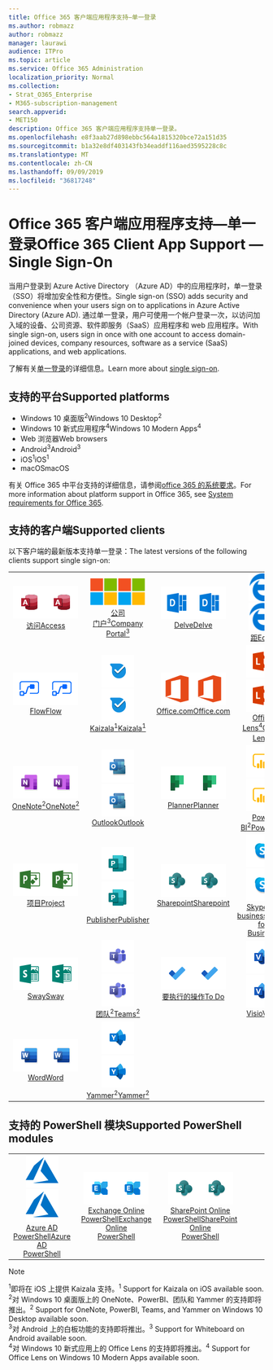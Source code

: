 ```yaml
---
title: Office 365 客户端应用程序支持—单一登录
ms.author: robmazz
author: robmazz
manager: laurawi
audience: ITPro
ms.topic: article
ms.service: Office 365 Administration
localization_priority: Normal
ms.collection:
- Strat_O365_Enterprise
- M365-subscription-management
search.appverid:
- MET150
description: Office 365 客户端应用程序支持单一登录。
ms.openlocfilehash: e8f3aab27d898ebbc564a1815320bce72a151d35
ms.sourcegitcommit: b1a32e8df403143fb34eaddf116aed3595228c8c
ms.translationtype: MT
ms.contentlocale: zh-CN
ms.lasthandoff: 09/09/2019
ms.locfileid: "36817248"
---
```

# <a name="office-365-client-app-support--single-sign-on"></a><span data-ttu-id="cbad5-103">Office 365 客户端应用程序支持—单一登录</span><span class="sxs-lookup"><span data-stu-id="cbad5-103">Office 365 Client App Support — Single Sign-On</span></span>

<span data-ttu-id="cbad5-104">当用户登录到 Azure Active Directory （Azure AD）中的应用程序时，单一登录（SSO）将增加安全性和方便性。</span><span class="sxs-lookup"><span data-stu-id="cbad5-104">Single sign-on (SSO) adds security and convenience when your users sign on to applications in Azure Active Directory (Azure AD).</span></span> <span data-ttu-id="cbad5-105">通过单一登录，用户可使用一个帐户登录一次，以访问加入域的设备、公司资源、软件即服务（SaaS）应用程序和 web 应用程序。</span><span class="sxs-lookup"><span data-stu-id="cbad5-105">With single sign-on, users sign in once with one account to access domain-joined devices, company resources, software as a service (SaaS) applications, and web applications.</span></span>

<span data-ttu-id="cbad5-106">了解有关[单一登录](https://docs.microsoft.com/azure/active-directory/manage-apps/what-is-single-sign-on)的详细信息。</span><span class="sxs-lookup"><span data-stu-id="cbad5-106">Learn more about [single sign-on](https://docs.microsoft.com/azure/active-directory/manage-apps/what-is-single-sign-on).</span></span>

## <a name="supported-platforms"></a><span data-ttu-id="cbad5-107">支持的平台</span><span class="sxs-lookup"><span data-stu-id="cbad5-107">Supported platforms</span></span>

 - <span data-ttu-id="cbad5-108">Windows 10 桌面版<sup>2</sup></span><span class="sxs-lookup"><span data-stu-id="cbad5-108">Windows 10 Desktop<sup>2</sup></span></span>
 - <span data-ttu-id="cbad5-109">Windows 10 新式应用程序<sup>4</sup></span><span class="sxs-lookup"><span data-stu-id="cbad5-109">Windows 10 Modern Apps<sup>4</sup></span></span>
 - <span data-ttu-id="cbad5-110">Web 浏览器</span><span class="sxs-lookup"><span data-stu-id="cbad5-110">Web browsers</span></span>
 - <span data-ttu-id="cbad5-111">Android<sup>3</sup></span><span class="sxs-lookup"><span data-stu-id="cbad5-111">Android<sup>3</sup></span></span>
 - <span data-ttu-id="cbad5-112">iOS<sup>1</sup></span><span class="sxs-lookup"><span data-stu-id="cbad5-112">iOS<sup>1</sup></span></span>
 - <span data-ttu-id="cbad5-113">macOS</span><span class="sxs-lookup"><span data-stu-id="cbad5-113">macOS</span></span>

<span data-ttu-id="cbad5-114">有关 Office 365 中平台支持的详细信息，请参阅[office 365 的系统要求](https://products.office.com/office-system-requirements)。</span><span class="sxs-lookup"><span data-stu-id="cbad5-114">For more information about platform support in Office 365, see [System requirements for Office 365](https://products.office.com/office-system-requirements).</span></span>

## <a name="supported-clients"></a><span data-ttu-id="cbad5-115">支持的客户端</span><span class="sxs-lookup"><span data-stu-id="cbad5-115">Supported clients</span></span>

<span data-ttu-id="cbad5-116">以下客户端的最新版本支持单一登录：</span><span class="sxs-lookup"><span data-stu-id="cbad5-116">The latest versions of the following clients support single sign-on:</span></span>

| | | | | | |
|:---:|:---:|:---:|:---:|:---:|:---:|
| <span data-ttu-id="cbad5-117">![访问图标](media/o365-access-64x64.png)</span><span class="sxs-lookup"><span data-stu-id="cbad5-117">![Access icon](media/o365-access-64x64.png)</span></span> <br> [<span data-ttu-id="cbad5-118">访问</span><span class="sxs-lookup"><span data-stu-id="cbad5-118">Access</span></span>](https://products.office.com/access) | <span data-ttu-id="cbad5-119">![公司门户图标](media/o365-microsoft-64x64.png)</span><span class="sxs-lookup"><span data-stu-id="cbad5-119">![Company portal icon](media/o365-microsoft-64x64.png)</span></span> <br> [<span data-ttu-id="cbad5-120">公司<br>门户<sup>3</sup></span><span class="sxs-lookup"><span data-stu-id="cbad5-120">Company <br> Portal<sup>3</sup> </span></span>](https://docs.microsoft.com/intune-user-help/sign-in-to-the-company-portal) | <span data-ttu-id="cbad5-121">![Delve 图标](media/o365-delve-64x64.png)</span><span class="sxs-lookup"><span data-stu-id="cbad5-121">![Delve icon](media/o365-delve-64x64.png)</span></span> <br> [<span data-ttu-id="cbad5-122">Delve</span><span class="sxs-lookup"><span data-stu-id="cbad5-122">Delve</span></span>](https://products.office.com/business/intelligent-search) | <span data-ttu-id="cbad5-123">![边缘图标](media/o365-edge-64x64.png)</span><span class="sxs-lookup"><span data-stu-id="cbad5-123">![Edge icon](media/o365-edge-64x64.png)</span></span> <br> [<span data-ttu-id="cbad5-124">距</span><span class="sxs-lookup"><span data-stu-id="cbad5-124">Edge</span></span>](https://www.microsoft.com/windows/microsoft-edge) | <span data-ttu-id="cbad5-125">![Excel 图标](media/o365-excel-64x64.png)</span><span class="sxs-lookup"><span data-stu-id="cbad5-125">![Excel icon](media/o365-excel-64x64.png)</span></span> <br> [<span data-ttu-id="cbad5-126">Excel</span><span class="sxs-lookup"><span data-stu-id="cbad5-126">Excel</span></span>](https://products.office.com/excel) 
| <span data-ttu-id="cbad5-127">![流图标](media/o365-flow-64x64.png)</span><span class="sxs-lookup"><span data-stu-id="cbad5-127">![Flow icon](media/o365-flow-64x64.png)</span></span> <br> [<span data-ttu-id="cbad5-128">Flow</span><span class="sxs-lookup"><span data-stu-id="cbad5-128">Flow</span></span>](https://flow.microsoft.com) | <span data-ttu-id="cbad5-129">![Kaizala 图标](media/o365-kaizala-64x64.png)</span><span class="sxs-lookup"><span data-stu-id="cbad5-129">![Kaizala icon](media/o365-kaizala-64x64.png)</span></span> <br> [<span data-ttu-id="cbad5-130">Kaizala<sup>1</sup></span><span class="sxs-lookup"><span data-stu-id="cbad5-130">Kaizala<sup>1</sup></span></span>](https://products.office.com/en/business/microsoft-kaizala) | <span data-ttu-id="cbad5-131">![Office.com 图标](media/o365-office-64x64.png)</span><span class="sxs-lookup"><span data-stu-id="cbad5-131">![Office.com icon](media/o365-office-64x64.png)</span></span> <br> [<span data-ttu-id="cbad5-132">Office.com</span><span class="sxs-lookup"><span data-stu-id="cbad5-132">Office.com</span></span>](https://www.office.com/) | <span data-ttu-id="cbad5-133">![镜头图标](media/o365-lens-64x64.png)</span><span class="sxs-lookup"><span data-stu-id="cbad5-133">![Lens icon](media/o365-lens-64x64.png)</span></span> <br> [<span data-ttu-id="cbad5-134">Office Lens<sup>4</sup></span><span class="sxs-lookup"><span data-stu-id="cbad5-134">Office Lens<sup>4</sup></span></span>](https://www.microsoft.com/p/office-lens/9wzdncrfj3t8?activetab=pivot%3Aoverviewtab) | <span data-ttu-id="cbad5-135">![OneDrive for Business 图标](media/o365-OneDrive-64x64.png)</span><span class="sxs-lookup"><span data-stu-id="cbad5-135">![OneDrive for Business icon](media/o365-OneDrive-64x64.png)</span></span> <br> [<span data-ttu-id="cbad5-136">OneDrive</span><span class="sxs-lookup"><span data-stu-id="cbad5-136">OneDrive</span></span>](https://products.office.com/onedrive-for-business/online-cloud-storage) 
| <span data-ttu-id="cbad5-137">![OneNote 图标](media/o365-OneNote-64x64.png)</span><span class="sxs-lookup"><span data-stu-id="cbad5-137">![OneNote icon](media/o365-OneNote-64x64.png)</span></span> <br> [<span data-ttu-id="cbad5-138">OneNote<sup>2</sup></span><span class="sxs-lookup"><span data-stu-id="cbad5-138">OneNote<sup>2</sup></span></span>](https://products.office.com/onenote) | <span data-ttu-id="cbad5-139">![Outlook 图标](media/o365-outlook-64x64.png)</span><span class="sxs-lookup"><span data-stu-id="cbad5-139">![Outlook icon](media/o365-outlook-64x64.png)</span></span> <br> [<span data-ttu-id="cbad5-140">Outlook</span><span class="sxs-lookup"><span data-stu-id="cbad5-140">Outlook</span></span>](https://products.office.com/outlook) | <span data-ttu-id="cbad5-141">![Planner 图标](media/o365-planner-64x64.png)</span><span class="sxs-lookup"><span data-stu-id="cbad5-141">![Planner icon](media/o365-planner-64x64.png)</span></span> <br> [<span data-ttu-id="cbad5-142">Planner</span><span class="sxs-lookup"><span data-stu-id="cbad5-142">Planner</span></span>](https://products.office.com/business/task-management-software) | <span data-ttu-id="cbad5-143">![PowerBI 图标](media/o365-powerbi-64x64.png)</span><span class="sxs-lookup"><span data-stu-id="cbad5-143">![PowerBI icon](media/o365-powerbi-64x64.png)</span></span> <br> [<span data-ttu-id="cbad5-144">Power BI<sup>2</sup></span><span class="sxs-lookup"><span data-stu-id="cbad5-144">Power BI<sup>2</sup></span></span>](https://powerbi.microsoft.com)| <span data-ttu-id="cbad5-145">![PowerPoint 图标](media/o365-powerpoint-64x64.png)</span><span class="sxs-lookup"><span data-stu-id="cbad5-145">![PowerPoint icon](media/o365-powerpoint-64x64.png)</span></span> <br> [<span data-ttu-id="cbad5-146">PowerPoint</span><span class="sxs-lookup"><span data-stu-id="cbad5-146">PowerPoint</span></span>](https://products.office.com/powerpoint) 
| <span data-ttu-id="cbad5-147">![项目图标](media/o365-project-64x64.png)</span><span class="sxs-lookup"><span data-stu-id="cbad5-147">![Project icon](media/o365-project-64x64.png)</span></span> <br> [<span data-ttu-id="cbad5-148">项目</span><span class="sxs-lookup"><span data-stu-id="cbad5-148">Project</span></span>](https://products.office.com/project) | <span data-ttu-id="cbad5-149">![Publisher 图标](media/o365-publisher-64x64.png)</span><span class="sxs-lookup"><span data-stu-id="cbad5-149">![Publisher icon](media/o365-publisher-64x64.png)</span></span> <br> [<span data-ttu-id="cbad5-150">Publisher</span><span class="sxs-lookup"><span data-stu-id="cbad5-150">Publisher</span></span>](https://products.office.com/publisher) | <span data-ttu-id="cbad5-151">![SharePoint 图标](media/o365-sharepoint-64x64.png)</span><span class="sxs-lookup"><span data-stu-id="cbad5-151">![SharePoint icon](media/o365-sharepoint-64x64.png)</span></span> <br> [<span data-ttu-id="cbad5-152">Sharepoint</span><span class="sxs-lookup"><span data-stu-id="cbad5-152">Sharepoint</span></span>](https://products.office.com/sharepoint) | <span data-ttu-id="cbad5-153">![Skype for Business 图标](media/o365-skypeforbusiness-64x64.png)</span><span class="sxs-lookup"><span data-stu-id="cbad5-153">![Skype for Business icon](media/o365-skypeforbusiness-64x64.png)</span></span> <br> [<span data-ttu-id="cbad5-154">Skype for <br> business</span><span class="sxs-lookup"><span data-stu-id="cbad5-154">Skype for <br> Business</span></span>](https://www.skype.com/business/) | <span data-ttu-id="cbad5-155">![粘滞便笺图标](media/o365-stickynotes-64x64.png)</span><span class="sxs-lookup"><span data-stu-id="cbad5-155">![Sticky Notes icon](media/o365-stickynotes-64x64.png)</span></span> <br> [<span data-ttu-id="cbad5-156">粘滞便笺</span><span class="sxs-lookup"><span data-stu-id="cbad5-156">Sticky Notes</span></span>](https://www.microsoft.com/p/microsoft-sticky-notes/9nblggh4qghw) 
| <span data-ttu-id="cbad5-157">![Sway 图标](media/o365-sway-64x64.png)</span><span class="sxs-lookup"><span data-stu-id="cbad5-157">![Sway icon](media/o365-sway-64x64.png)</span></span> <br> [<span data-ttu-id="cbad5-158">Sway</span><span class="sxs-lookup"><span data-stu-id="cbad5-158">Sway</span></span>](https://sway.com) | <span data-ttu-id="cbad5-159">![团队图标](media/o365-teams-64x64.png)</span><span class="sxs-lookup"><span data-stu-id="cbad5-159">![Teams icon](media/o365-teams-64x64.png)</span></span> <br> [<span data-ttu-id="cbad5-160">团队<sup>2</sup></span><span class="sxs-lookup"><span data-stu-id="cbad5-160">Teams<sup>2</sup></span></span>](https://products.office.com/microsoft-teams/group-chat-software) | <span data-ttu-id="cbad5-161">![To Do 图标](media/o365-todo-64x64.png)</span><span class="sxs-lookup"><span data-stu-id="cbad5-161">![To Do icon](media/o365-todo-64x64.png)</span></span> <br> [<span data-ttu-id="cbad5-162">要执行的操作</span><span class="sxs-lookup"><span data-stu-id="cbad5-162">To Do</span></span>](https://todo.microsoft.com) | <span data-ttu-id="cbad5-163">![Visio 图标](media/o365-visio-64x64.png)</span><span class="sxs-lookup"><span data-stu-id="cbad5-163">![Visio icon](media/o365-visio-64x64.png)</span></span> <br> [<span data-ttu-id="cbad5-164">Visio</span><span class="sxs-lookup"><span data-stu-id="cbad5-164">Visio</span></span>](https://products.office.com/visio/flowchart-software) | <span data-ttu-id="cbad5-165">![白板图标](media/o365-whiteboard-64x64.png)</span><span class="sxs-lookup"><span data-stu-id="cbad5-165">![Whiteboard icon](media/o365-whiteboard-64x64.png)</span></span> <br> [<span data-ttu-id="cbad5-166">白板<sup>3</sup></span><span class="sxs-lookup"><span data-stu-id="cbad5-166">Whiteboard<sup>3</sup></span></span>](https://whiteboard.microsoft.com/) 
| <span data-ttu-id="cbad5-167">![Word 图标](media/o365-word-64x64.png)</span><span class="sxs-lookup"><span data-stu-id="cbad5-167">![Word icon](media/o365-word-64x64.png)</span></span> <br> [<span data-ttu-id="cbad5-168">Word</span><span class="sxs-lookup"><span data-stu-id="cbad5-168">Word</span></span>](https://products.office.com/word) | <span data-ttu-id="cbad5-169">![Yammer 图标](media/o365-yammer-64x64.png)</span><span class="sxs-lookup"><span data-stu-id="cbad5-169">![Yammer icon](media/o365-yammer-64x64.png)</span></span> <br> [<span data-ttu-id="cbad5-170">Yammer<sup>2</sup></span><span class="sxs-lookup"><span data-stu-id="cbad5-170">Yammer<sup>2</sup></span></span>](https://products.office.com/yammer/yammer-overview) |

## <a name="supported-powershell-modules"></a><span data-ttu-id="cbad5-171">支持的 PowerShell 模块</span><span class="sxs-lookup"><span data-stu-id="cbad5-171">Supported PowerShell modules</span></span>

| | | | | | |
|:---:|:---:|:---:|:---:|:---:|:---:|
| <span data-ttu-id="cbad5-172">![Azure 图标](media/o365-azure-64x64.png)</span><span class="sxs-lookup"><span data-stu-id="cbad5-172">![Azure icon](media/o365-azure-64x64.png)</span></span> <br> [<span data-ttu-id="cbad5-173">Azure AD <br> PowerShell</span><span class="sxs-lookup"><span data-stu-id="cbad5-173">Azure AD <br> PowerShell</span></span>](https://docs.microsoft.com/powershell/azure/active-directory/overview?view=azureadps-2.0) | <span data-ttu-id="cbad5-174">![Exchange 图标](media/o365-exchange-64x64.png)</span><span class="sxs-lookup"><span data-stu-id="cbad5-174">![Exchange icon](media/o365-exchange-64x64.png)</span></span> <br> [<span data-ttu-id="cbad5-175">Exchange Online <br> PowerShell</span><span class="sxs-lookup"><span data-stu-id="cbad5-175">Exchange Online <br> PowerShell</span></span>](https://docs.microsoft.com/powershell/exchange/exchange-online/exchange-online-powershell?view=exchange-ps) | <span data-ttu-id="cbad5-176">![SharePoint 图标](media/o365-sharepoint-64x64.png)</span><span class="sxs-lookup"><span data-stu-id="cbad5-176">![SharePoint icon](media/o365-sharepoint-64x64.png)</span></span> <br> [<span data-ttu-id="cbad5-177">SharePoint Online <br> PowerShell</span><span class="sxs-lookup"><span data-stu-id="cbad5-177">SharePoint Online <br> PowerShell</span></span>](https://docs.microsoft.com/sharepoint/manage-team-and-communication-sites-in-powershell)

> [!NOTE]
> <span data-ttu-id="cbad5-178"><sup>1</sup>即将在 iOS 上提供 Kaizala 支持。</span><span class="sxs-lookup"><span data-stu-id="cbad5-178"><sup>1</sup> Support for Kaizala on iOS available soon.</span></span> <br>
> <span data-ttu-id="cbad5-179"><sup>2</sup>对 Windows 10 桌面版上的 OneNote、PowerBI、团队和 Yammer 的支持即将推出。</span><span class="sxs-lookup"><span data-stu-id="cbad5-179"><sup>2</sup> Support for OneNote, PowerBI, Teams, and Yammer on Windows 10 Desktop available soon.</span></span> <br>
> <span data-ttu-id="cbad5-180"><sup>3</sup>对 Android 上的白板功能的支持即将推出。</span><span class="sxs-lookup"><span data-stu-id="cbad5-180"><sup>3</sup> Support for Whiteboard on Android available soon.</span></span> <br>
> <span data-ttu-id="cbad5-181"><sup>4</sup>对 Windows 10 新式应用上的 Office Lens 的支持即将推出。</span><span class="sxs-lookup"><span data-stu-id="cbad5-181"><sup>4</sup> Support for Office Lens on Windows 10 Modern Apps available soon.</span></span> <br>
